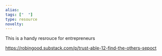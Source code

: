 ```yaml
---
alias: 
tags: ["  "]
type: resource
novelty: 
---
```


This is a handy resrouce for entrepreneurs

https://robingood.substack.com/p/trust-able-12-find-the-others-sepoct